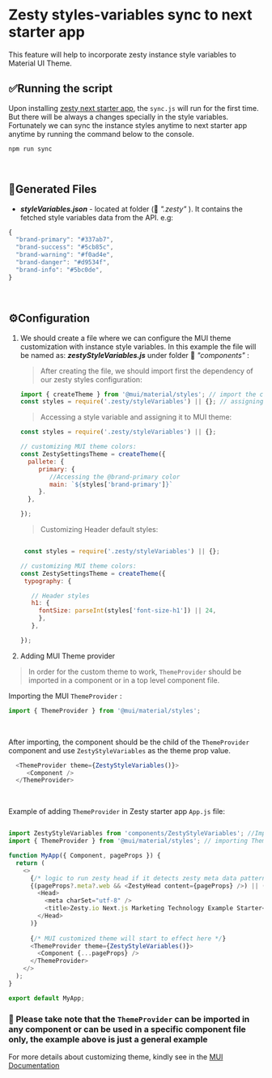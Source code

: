 # Zesty styles-variables sync to next starter app

This feature will help to incorporate zesty instance style variables to Material UI Theme.

## ✅Running the script
 Upon installing [zesty next starter app](https://github.com/zesty-io/nextjs-starter), the `sync.js` will run for the first time. But there will be always a changes specially in the style variables. Fortunately we can sync the instance styles anytime to next starter app anytime by running the command below to the console.

```
npm run sync
```

<br>

## 📃Generated Files
  * **_styleVariables.json_** - located at folder (📁 _".zesty"_ ). It contains the fetched style variables data from the API.
e.g:
```javascript
{
  "brand-primary": "#337ab7",
  "brand-success": "#5cb85c",
  "brand-warning": "#f0ad4e",
  "brand-danger": "#d9534f",
  "brand-info": "#5bc0de",
}
```
 
<br>

## ⚙️Configuration 
1. We should create a file where we can configure the MUI theme customization with instance style variables. In this example the file will be named as:
 _**zestyStyleVariables.js**_ under folder 📁 _"components"_ :  <br>
   
   > After creating the file, we should import first the dependency of our zesty styles configuration:
   ```javascript
   import { createTheme } from '@mui/material/styles'; // import the createTheme from MUI
   const styles = require('.zesty/styleVariables') || {}; // assigning the styleVariables.json to the "styles" variable
   ```
   
   > Accessing a style variable and assigning it to MUI theme:
   
   ```javascript
   const styles = require('.zesty/styleVariables') || {};
   
   // customizing MUI theme colors:
   const ZestySettingsTheme = createTheme({
     pallete: {
        primary: {
           //Accessing the @brand-primary color 
           main: `${styles['brand-primary']}`
        }.
     },
   
   });
   ```
   
   > Customizing Header default styles:
   
   ```javascript
   
    const styles = require('.zesty/styleVariables') || {};
   
   // customizing MUI theme colors:
   const ZestySettingsTheme = createTheme({
    typography: {

      // Header styles
      h1: {
        fontSize: parseInt(styles['font-size-h1']) || 24,
        },
      },
   
   });
   
   ```
2. Adding MUI Theme provider
> In order for the custom theme to work, `ThemeProvider` should be imported in a component or in a top level component file.

Importing the MUI `ThemeProvider` :

```javascript
import { ThemeProvider } from '@mui/material/styles';

```
<br>

After importing, the component should be the child of the `ThemeProvider` component and use `ZestyStyleVariables` as the theme prop value.

```javascript
  <ThemeProvider theme={ZestyStyleVariables()}>  
     <Component />
  </ThemeProvider>

```

<br>

Example of adding `ThemeProvider` in Zesty starter app `App.js` file:

```javascript

import ZestyStyleVariables from 'components/ZestyStyleVariables'; //Importing the custom theme config from the ZestyStyleVariables.js
import { ThemeProvider } from '@mui/material/styles'; // importing ThemeProvider from MUI styles

function MyApp({ Component, pageProps }) {
  return (
    <>
      {/* logic to run zesty head if it detects zesty meta data patterns in props, else load alternate head for you to edit */}
      {(pageProps?.meta?.web && <ZestyHead content={pageProps} />) || (
        <Head>
          <meta charSet="utf-8" />
          <title>Zesty.io Next.js Marketing Technology Example Starter</title>
        </Head>
      )}
      
      {/* MUI customized theme will start to effect here */}
      <ThemeProvider theme={ZestyStyleVariables()}>  
        <Component {...pageProps} />
      </ThemeProvider>
    </>
  );
}

export default MyApp;

```

### 📝 Please take note that the `ThemeProvider` can be imported in any component or can be used in a specific component file only, the example above is just a general example
   
For more details about customizing theme, kindly see in the [MUI Documentation](https://mui.com/material-ui/customization/theming/)

